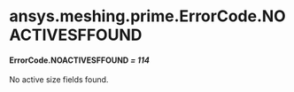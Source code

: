 # ansys.meshing.prime.ErrorCode.NOACTIVESFFOUND



#### ErrorCode.NOACTIVESFFOUND *= 114*

No active size fields found.

<!-- !! processed by numpydoc !! -->

